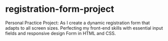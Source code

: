 # registration-form-project
Personal Practice Project: As I create a dynamic registration form that adapts to all screen sizes. Perfecting my front-end skills with essential input fields and responsive design Form in HTML and CSS.
